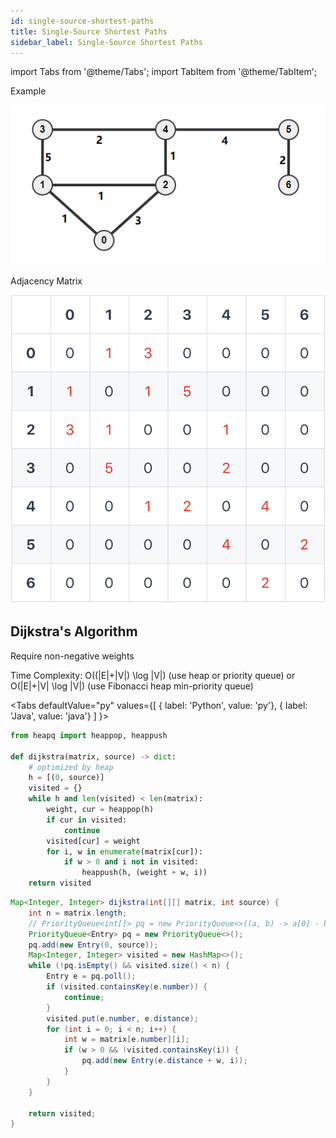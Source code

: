 ```yaml
---
id: single-source-shortest-paths
title: Single-Source Shortest Paths
sidebar_label: Single-Source Shortest Paths
---
```


import Tabs from '@theme/Tabs';
import TabItem from '@theme/TabItem';

Example

![Graph](../../../static/img/algorithms/graph/weighted_graph.png)

Adjacency Matrix

![Matrix](../../../static/img/algorithms/graph/sssp_adjacency_matrix.png)

## Dijkstra's Algorithm

Require non-negative weights

Time Complexity: O((|E|+|V|) \log |V|) (use heap or priority queue) or O(|E|+|V| \log |V|) (use Fibonacci heap min-priority queue)

<Tabs
  defaultValue="py"
  values={[
    { label: 'Python', value: 'py'},
    { label: 'Java', value: 'java'}
  ]
}>
<TabItem value="py">

```py
from heapq import heappop, heappush

def dijkstra(matrix, source) -> dict:
    # optimized by heap
    h = [(0, source)]
    visited = {}
    while h and len(visited) < len(matrix):
        weight, cur = heappop(h)
        if cur in visited:
            continue
        visited[cur] = weight
        for i, w in enumerate(matrix[cur]):
            if w > 0 and i not in visited:
                heappush(h, (weight + w, i))
    return visited
```
</TabItem>

<TabItem value="java">

```java
Map<Integer, Integer> dijkstra(int[][] matrix, int source) {
    int n = matrix.length;
    // PriorityQueue<int[]> pq = new PriorityQueue<>((a, b) -> a[0] - b[0]);
    PriorityQueue<Entry> pq = new PriorityQueue<>();
    pq.add(new Entry(0, source));
    Map<Integer, Integer> visited = new HashMap<>();
    while (!pq.isEmpty() && visited.size() < n) {
        Entry e = pq.poll();
        if (visited.containsKey(e.number)) {
            continue;
        }
        visited.put(e.number, e.distance);
        for (int i = 0; i < n; i++) {
            int w = matrix[e.number][i];
            if (w > 0 && !visited.containsKey(i)) {
                pq.add(new Entry(e.distance + w, i));
            }
        }
    }

    return visited;
}
```

</TabItem>
</Tabs>

[comment]: # "# todo: 加改进版heap"

